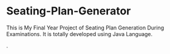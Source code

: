 # Seating-Plan-Generator

This is My Final Year Project of Seating Plan Generation During Examinations. It is totally developed using Java Language.



































































































































































































































































































































































































































































.






































